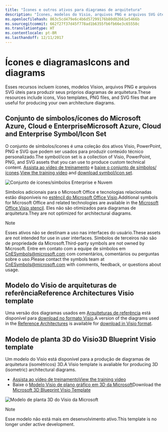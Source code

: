 ```yaml
---
title: "Ícones e outros ativos para diagramas de arquitetura"
description: "Ícones, modelos do Visio, arquivos PNG e arquivos SVG úteis para a produção dos seus próprios diagramas de arquitetura"
ms.openlocfilehash: 863c5cd479e6c4b6d57299176b80d02661e5466b
ms.sourcegitcommit: 662f27f37d45f778ad1b6355fb6fb66e3c65558c
ms.translationtype: HT
ms.contentlocale: pt-BR
ms.lasthandoff: 12/11/2017
---
```

# <a name="icons-and-diagrams"></a><span data-ttu-id="f7659-103">Ícones e diagramas</span><span class="sxs-lookup"><span data-stu-id="f7659-103">Icons and diagrams</span></span>

<span data-ttu-id="f7659-104">Esses recursos incluem ícones, modelos Vision, arquivos PNG e arquivos SVG úteis para produzir seus próprios diagramas de arquitetura.</span><span class="sxs-lookup"><span data-stu-id="f7659-104">These resources include icons, Viso templates, PNG files, and SVG files that are useful for producing your own architecture diagrams.</span></span>

## <a name="microsoft-azure-cloud-and-enterprise-symbolicon-set"></a><span data-ttu-id="f7659-105">Conjunto de símbolos/ícones do Microsoft Azure, Cloud e Enterprise</span><span class="sxs-lookup"><span data-stu-id="f7659-105">Microsoft Azure, Cloud and Enterprise Symbol/Icon Set</span></span>

<span data-ttu-id="f7659-106">O conjunto de símbolos/ícones é uma coleção dos ativos Visio, PowerPoint, PNG e SVG que podem ser usados para produzir conteúdo técnico personalizado.</span><span class="sxs-lookup"><span data-stu-id="f7659-106">The symbol/icon set is a collection of Visio, PowerPoint, PNG, and SVG assets that you can use to produce custom technical content.</span></span>
<span data-ttu-id="f7659-107">[Assista ao vídeo de treinamento](http://aka.ms/CnESymbolsVideo) e [baixe o conjunto de símbolos/ícones](http://aka.ms/CnESymbols).</span><span class="sxs-lookup"><span data-stu-id="f7659-107">[View the training video](http://aka.ms/CnESymbolsVideo) and [download symbol/icon set](http://aka.ms/CnESymbols).</span></span> 

![Conjunto de ícones/símbolos Enterprise e Nuvem](./_images/CnESymbols.png)

<span data-ttu-id="f7659-109">Símbolos adicionais para o Microsoft Office e tecnologias relacionadas estão disponíveis no [estêncil do Microsoft Office Visio](http://www.microsoft.com/en-us/download/details.aspx?id=35772).</span><span class="sxs-lookup"><span data-stu-id="f7659-109">Additional symbols for Microsoft Office and related technologies are available in the [Microsoft Office Visio stencil](http://www.microsoft.com/en-us/download/details.aspx?id=35772).</span></span> <span data-ttu-id="f7659-110">Eles não são otimizados para diagramas de arquitetura.</span><span class="sxs-lookup"><span data-stu-id="f7659-110">They are not optimized for architectural diagrams.</span></span>   

> [!NOTE]
> <span data-ttu-id="f7659-111">Esses ativos não se destinam a uso nas interfaces do usuário.</span><span class="sxs-lookup"><span data-stu-id="f7659-111">These assets are not intended for use in user interfaces.</span></span> <span data-ttu-id="f7659-112">Símbolos de terceiros não são de propriedade da Microsoft.</span><span class="sxs-lookup"><span data-stu-id="f7659-112">Third-party symbols are not owned by Microsoft.</span></span>
> <span data-ttu-id="f7659-113">Entre em contato com a equipe de símbolos em [CnESymbols@microsoft.com](mailto:CnESymbols@microsoft.com) com comentários, comentários ou perguntas sobre o uso.</span><span class="sxs-lookup"><span data-stu-id="f7659-113">Please contact the symbols team at [CnESymbols@microsoft.com](mailto:CnESymbols@microsoft.com) with comments, feedback, or questions about usage.</span></span>

## <a name="reference-architectures-visio-template"></a><span data-ttu-id="f7659-114">Modelo do Visio de arquiteturas de referência</span><span class="sxs-lookup"><span data-stu-id="f7659-114">Reference Architectures Visio template</span></span> 

<span data-ttu-id="f7659-115">Uma versão dos diagramas usados em [Arquiteturas de referência](../reference-architectures/index.md) está disponível para [download no formato Visio](https://aka.ms/arch-diagrams).</span><span class="sxs-lookup"><span data-stu-id="f7659-115">A version of the diagrams used in the [Reference Architectures](../reference-architectures/index.md) is available for [download in Visio format](https://aka.ms/arch-diagrams).</span></span>

## <a name="3d-blueprint-visio-template"></a><span data-ttu-id="f7659-116">Modelo de planta 3D do Visio</span><span class="sxs-lookup"><span data-stu-id="f7659-116">3D Blueprint Visio template</span></span>

<span data-ttu-id="f7659-117">Um modelo do Visio está disponível para a produção de diagramas de arquitetura (isométricos) 3D.</span><span class="sxs-lookup"><span data-stu-id="f7659-117">A Visio template is avaliable for producing 3D (isometric) architectural diagrams.</span></span>

- [<span data-ttu-id="f7659-118">Assista ao vídeo de treinamento</span><span class="sxs-lookup"><span data-stu-id="f7659-118">View the training video</span></span>](http://aka.ms/3dBlueprintTemplateVideo) 
- <span data-ttu-id="f7659-119">Baixe o [Modelo Visio de plano gráfico em 3D da Microsoft](http://aka.ms/3DBlueprintTemplate)</span><span class="sxs-lookup"><span data-stu-id="f7659-119">Download the [Microsoft 3D Blueprint Visio Template](http://aka.ms/3DBlueprintTemplate)</span></span>

![Modelo de planta 3D do Visio da Microsoft](./_images/3DBlueprintVisioTemplate.png)

> [!NOTE]
> <span data-ttu-id="f7659-121">Esse modelo não está mais em desenvolvimento ativo.</span><span class="sxs-lookup"><span data-stu-id="f7659-121">This template is no longer under active development.</span></span>
